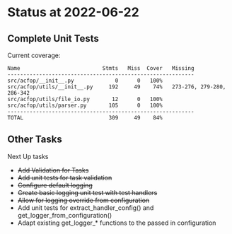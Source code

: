 # Status at 2022-06-22

## Complete Unit Tests

Current coverage:

```text
Name                          Stmts   Miss  Cover   Missing
-----------------------------------------------------------
src/acfop/__init__.py             0      0   100%
src/acfop/utils/__init__.py     192     49    74%   273-276, 279-280, 286-342
src/acfop/utils/file_io.py       12      0   100%
src/acfop/utils/parser.py       105      0   100%
-----------------------------------------------------------
TOTAL                           309     49    84%
```

## Other Tasks

Next Up tasks

* ~~Add Validation for Tasks~~
* ~~Add unit tests for task validation~~
* ~~Configure default logging~~
* ~~Create basic logging unit test with test handlers~~
* ~~Allow for logging override from configuration~~
* Add unit tests for extract_handler_config() and get_logger_from_configuration()
* Adapt existing get_logger_* functions to the passed in configuration



